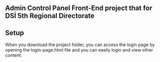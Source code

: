 ## Admin Control Panel Front-End project that for DSİ 5th Regional Directorate
## Setup
When you download the project folder, you can access the login page by opening the login-page.html file and you can easily login and view other content.
